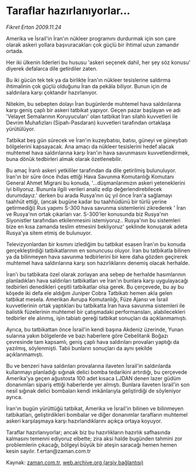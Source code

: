 # Taraflar hazırlanıyorlar...

*Fikret Ertan 2009.11.24*

<tr><td class="metin" colspan="2" style="padding-top: 20px; padding-left: 5px; ">Amerika ve İsrail'in İran'ın nükleer programını durdurmak için son çare olarak askeri yollara başvuracakları çok güçlü bir ihtimal uzun zamandır ortada.</td></tr><tr><td class="metin" colspan="2" style="padding-top: 20px; padding-left: 5px; "><p>Her iki ülkenin liderleri bu hususu 'askeri seçenek dahil, her şey söz konusu' diyerek defalarca dile getirdiler zaten.
<p> Bu iki gücün tek tek ya da birlikte İran'ın nükleer tesislerine saldırma ihtimalinin çok güçlü olduğunu İran da pekâla biliyor. Bunun için de saldırılara karşı çoktandır hazırlanıyor.
<p> Nitekim, bu sebepten dolayı İran bugünlerde muhtemel hava saldırılarına karşı geniş çaplı bir askeri tatbikat yapıyor. Geçen pazar başlayan ve adı 'Velayet Semalarının Koruyucuları' olan tatbikat İran silahlı kuvvetleri ile Devrim Muhafızları (Sipah-Pasdaran) kuvvetleri tarafından ortaklaşa yürütülüyor.
<p> Tatbikat beş gün sürecek ve İran'ın kuzeybatısı, batısı, güneyi ve güneybatı bölgelerini kapsayacak. Ana amacı da nükleer tesislerini hedef alacak muhtemel hava saldırılarına karşı İran'ın hava savunmasını kuvvetlendirmek, buna dönük tedbirleri almak olarak özetlenebilir.
<p> Bu amaç İranlı askeri yetkililer tarafından da dile getirilmiş bulunuluyor. İran'ın bir süre önce ihdas ettiği Hava Savunma Komutanlığı Komutanı General Ahmet Migrani bu konuda, '...düşmanlarımızın askeri yeteneklerini iyi biliyoruz. Bununla ilgili verileri analiz edip değerlendirebilecek durumdayız.' derken bu arada Rusya'nın üç yıl önce İran'a sağlamayı taahhüt ettiği, (ancak bugüne kadar bu taahhüdünü bir türlü yerine getirmediği) Rus yapımı S-300 hava savunma sistemlerini zikrederek ' İran ve Rusya'nın ortak çıkarları var. S-300'ler konusunda biz Rusya'nın Siyonistler tarafından etkilenmesini istemiyoruz.. Rusya'nın bu sistemleri bize en kısa zamanda teslim etmesini bekliyoruz' şeklinde konuşarak adeta Rusya'ya sitem etmiş de bulunuyor.
<p> Televizyonlardan bir kısmını izlediğim bu tatbikat esasen İran'ın bu konuda gerçekleştirdiği tatbikatlarının en sonuncusu oluyor. İran bu tatbikatla bilinen ya da bilinmeyen hava savunma tedbirlerini bir kere daha gözden geçirerek muhtemel hava saldırılarına karşı son hazırlıklarını denemiş olacak herhalde.
<p> İran'ı bu tatbikata özel olarak zorlayan ana sebep de herhalde hasımlarının planladıkları hava saldırıları tatbikatları ve İran'ın bunlara karşı uygulayacağı tedbirleri denedikleri çeşitli tatbikatlar olsa gerek. Bu çerçevede, bu ay bu köşede iki defa ele aldığım Juniper Cobra Tatbikatı hemen akla gelen tatbikat mesela. Amerikan Avrupa Komutanlığı, Füze Ajansı ve İsrail kuvvetlerinin ortak yaptıkları bu tatbikatta İran hava savunma sistemleri ile balistik füzelerinin muhtemel bir çatışmadaki performansları, alabilecekleri tedbirler ele alınmış, işin tabiatı gereği tatbikat sonuçları da açıklanmamıştı.
<p> Ayrıca, bu tatbikattan önce İsrail'in kendi başına Akdeniz üzerinde, Yunan sularına yakın bölgelerde ve bazı haberlere göre Cebelitarık Boğazı çevresinde tam kapsamlı, geniş çaplı hava saldırıları provaları yaptığı da yazılmış, söylenmişti. Tabii bunların sonuçları da aynı şekilde açıklanmamıştı.
<p> Bu ve benzeri hava saldırıları provalarına ilaveten İsrail'in saldırılarda kullanmayı planladığı sığınak delici bomba tedarikini artırdığı, bu çerçevede Amerika'ya geçen ağustosta 100 adet kısaca LJDAN denen lazer güdüm donanımları sipariş ettiği haberlerde yer almıştı. Bunlara ilaveten İsrail'in son nesil sığınak delici bombaları kendi imkânlarıyla geliştirdiği de söyleniyor ayrıca.
<p> İran'ın bugün yürüttüğü tatbikat, Amerika ve İsrail'in bilinen ve bilinmeyen tatbikatları, geliştirdikleri bombalar ve diğer donanımlar tarafların muhtemel askeri karşılaşmaya karşı hazırlandıklarını açıkça ortaya koyuyor.
<p> Taraflar hazırlanıyorlar; ancak biz bu hazırlıkların hazırlık safhasında kalmasını temenni ediyoruz elbette; zira aksi halde bugünden tahmini zor problemlerin çıkacağı, bölgeyi büyük bir ateşin saracağı hemen hemen kesin sayılır. f.ertan@zaman.com.tr <br/></p></p></p></p></p></p></p></p></p></p></p></td></tr>

Kaynak: [zaman.com.tr](http://zaman.com.tr/yazar.do?yazino=919451), [web.archive.org (arşiv bağlantısı)](http://web.archive.org/web/20091220061109/http://www.zaman.com.tr:80/yazar.do?yazino=919451)
